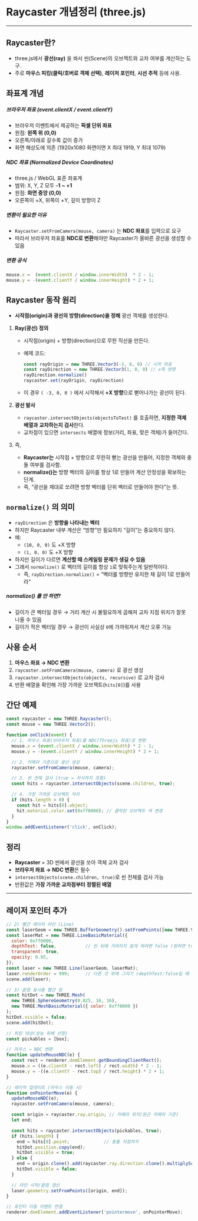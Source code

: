 # Raycaster 개념정리 (three.js)

---

>

## Raycaster란?
- three.js에서 **광선(ray)** 을 쏴서 씬(Scene)의 오브젝트와 교차 여부를 계산하는 도구.
- 주로 **마우스 피킹(클릭/호버로 객체 선택)**, **레이저 포인터**, **시선 추적** 등에 사용.

## 좌표계 개념

##### 브라우저 좌표 (event.clientX / event.clientY)
- 브라우저 이벤트에서 제공하는 **픽셀 단위 좌표**
- 원점: **왼쪽 위 (0,0)**
- 오른쪽/아래로 갈수록 값이 증가
- 화면 해상도에 의존 (1920x1080 화면이면 X 최대 1919, Y 최대 1079)

##### NDC 좌표 (Normalized Device Coordinates)
- three.js / WebGL 표준 좌표계
- 범위: X, Y, Z 모두 **-1 ~ +1**
- 원점: **화면 중앙 (0,0)**
- 오른쪽이 +X, 위쪽이 +Y, 깊이 방향이 Z

##### 변환이 필요한 이유
- `Raycaster.setFromCamera(mouse, camera)` 는 **NDC 좌표**를 입력으로 요구
- 따라서 브라우저 좌표를 **NDC로 변환**해야만 Raycaster가 올바른 광선을 생성할 수 있음

##### 변환 공식
```js
mouse.x =  (event.clientX / window.innerWidth)  * 2 - 1;
mouse.y = -(event.clientY / window.innerHeight) * 2 + 1;
```

##  Raycaster 동작 원리

- **시작점(origin)과 광선의 방향(direction)을 정해** 광선 객체를 생성한다.

1. **Ray(광선) 정의**

   - 시작점(origin) + 방향(direction)으로 무한 직선을 만든다. 

   - 예제 코드:

     ```js
     const rayOrigin = new THREE.Vector3(-3, 0, 0) // 시작 좌표
     const rayDirection = new THREE.Vector3(1, 0, 0) // x축 방향
     rayDirection.normalize()
     raycaster.set(rayOrigin, rayDirection)
     ```

   -  이 경우 `( -3, 0, 0 )` 에서 시작해서 **+X 방향**으로 뻗어나가는 광선이 된다. 

2. **광선 발사**

   - `raycaster.intersectObjects(objectsToTest)` 를 호출하면, **지정한 객체 배열과 교차하는지 검사**한다. 
   - 교차점이 있으면 `intersects` 배열에 정보(거리, 좌표, 맞은 객체)가 들어간다. 

3. 즉, 

   - **Raycaster는** 시작점 + 방향으로 무한히 뻗는 광선을 만들어, 지정한 객체와 충돌 여부를 검사함.
   - **normalize()는** 방향 벡터의 길이를 항상 1로 만들어 계산 안정성을 확보하는 단계.
   - 즉, “광선을 제대로 쏘려면 방향 벡터를 단위 벡터로 만들어야 한다”는 뜻.

## `normalize()` 의 의미

- `rayDirection` 은 **방향을 나타내는 벡터**
- 하지만 Raycaster 내부 계산은 “방향”만 필요하지 “길이”는 중요하지 않다. 
- 예:
  - `(10, 0, 0)` 도 +X 방향
  - `(1, 0, 0)` 도 +X 방향
- 하지만 길이가 다르면 **계산할 때 스케일링 문제가 생길 수 있음**
- 그래서 `normalize()` 로 벡터의 길이를 항상 `1`로 맞춰주는게 일반적이다. 
  - 즉, `rayDirection.normalize()` = “벡터를 방향만 유지한 채 길이 1로 만들어라"

##### normalize() 를 안 하면?

- 길이가 큰 벡터일 경우 → 거리 계산 시 불필요하게 곱해져 교차 지점 위치가 잘못 나올 수 있음
- 길이가 작은 벡터일 경우 → 광선이 사실상 `0`에 가까워져서 계산 오류 가능

## 사용 순서

1. **마우스 좌표 → NDC 변환**
2. `raycaster.setFromCamera(mouse, camera)` 로 광선 생성
3. `raycaster.intersectObjects(objects, recursive)` 로 교차 검사
4. 반환 배열을 확인해 가장 가까운 오브젝트(`hits[0]`)를 사용

## 간단 예제

```js
const raycaster = new THREE.Raycaster();
const mouse = new THREE.Vector2();

function onClick(event) {
  // 1. 마우스 좌표(브라우저 좌표)를 NDC(Threejs 좌표)로 변환
  mouse.x = (event.clientX / window.innerWidth) * 2 - 1;
  mouse.y = -(event.clientY / window.innerHeight) * 2 + 1;

  // 2. 카메라 기준으로 광선 생성
  raycaster.setFromCamera(mouse, camera);

  // 3. 씬 전체 검사 (true = 자식까지 포함)
  const hits = raycaster.intersectObjects(scene.children, true);

  // 4. 가장 가까운 오브젝트 처리
  if (hits.length > 0) {
    const hit = hits[0].object;
    hit.material.color.set(0xff0000); // 클릭된 오브젝트 색 변경
  }
}
window.addEventListener('click', onClick);
```

## 정리 

- **Raycaster** = 3D 씬에서 광선을 쏘아 객체 교차 검사
- **브라우저 좌표 → NDC 변환**은 필수
- `intersectObjects(scene.children, true)`로 씬 전체를 검사 가능
- 반환값은 **가장 가까운 교차점부터 정렬된 배열**

---

## 레이저 포인터 추가

```js
// 2) 빨간 레이저 라인 (Line)
const laserGeom = new THREE.BufferGeometry().setFromPoints([new THREE.Vector3(), new THREE.Vector3()]);
const laserMat = new THREE.LineBasicMaterial({
  color: 0xff0000,
  depthTest: false,           // 씬 뒤에 가려지지 않게 하려면 false (원하면 true로)
  transparent: true,
  opacity: 0.95,
});
const laser = new THREE.Line(laserGeom, laserMat);
laser.renderOrder = 999;      // 다른 것 위에 그리기 (depthTest:false일 때 유용)
scene.add(laser);

// 3) 끝점 표시용 빨간 점
const hitDot = new THREE.Mesh(
  new THREE.SphereGeometry(0.025, 16, 16),
  new THREE.MeshBasicMaterial({ color: 0xff0000 })
);
hitDot.visible = false;
scene.add(hitDot);

// 피킹 대상(성능 위해 선정)
const pickables = [box];

// 마우스 → NDC 변환
function updateMouseNDC(e) {
  const rect = renderer.domElement.getBoundingClientRect();
  mouse.x = ((e.clientX - rect.left) / rect.width) * 2 - 1;
  mouse.y = -((e.clientY - rect.top) / rect.height) * 2 + 1;
}

// 레이저 업데이트 (마우스 이동 시)
function onPointerMove(e) {
  updateMouseNDC(e);
  raycaster.setFromCamera(mouse, camera);

  const origin = raycaster.ray.origin; // 카메라 위치(원근 카메라 기준)
  let end;

  const hits = raycaster.intersectObjects(pickables, true);
  if (hits.length) {
    end = hits[0].point;             // 충돌 지점까지
    hitDot.position.copy(end);
    hitDot.visible = true;
  } else {
    end = origin.clone().add(raycaster.ray.direction.clone().multiplyScalar(100)); // 고정 길이
    hitDot.visible = false;
  }

  // 라인 시작/끝점 갱신
  laser.geometry.setFromPoints([origin, end]);
}

// 포인터 이동 이벤트 연결
renderer.domElement.addEventListener('pointermove', onPointerMove);
```

